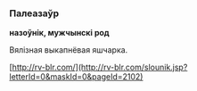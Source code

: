 ### Палеазаўр
**назоўнік, мужчынскі род**

Вялізная выкапнёвая яшчарка.

<a rel="author">[http://rv-blr.com/](http://rv-blr.com/slounik.jsp?letterId=0&maskId=0&pageId=2102)</a>
